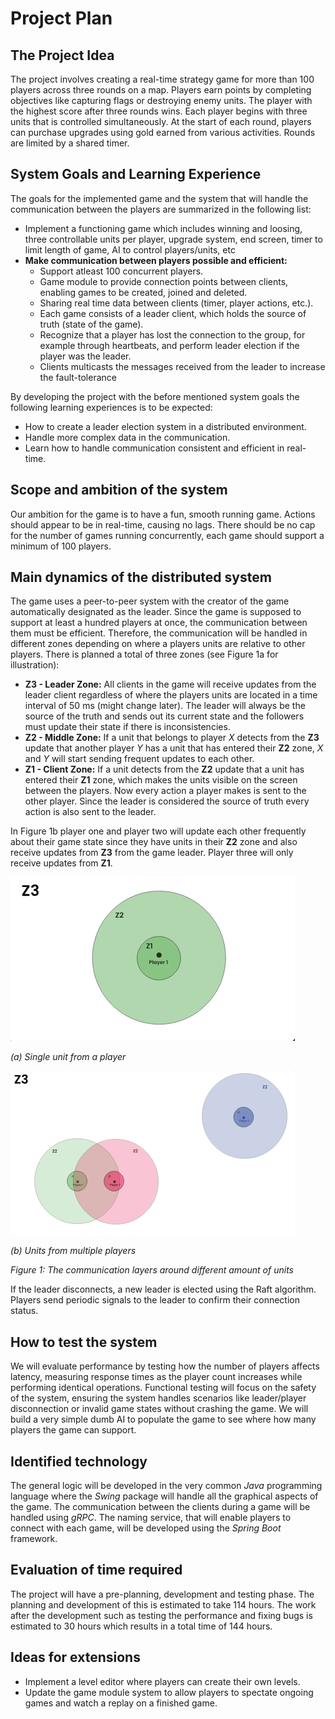 # Project Plan

## The Project Idea

The project involves creating a real-time strategy game for more than 100 players across three rounds on a map.
Players earn points by completing objectives like capturing flags or destroying enemy units. The player with
the highest score after three rounds wins. Each player begins with three units that is controlled simultaneously.
At the start of each round, players can purchase upgrades using gold earned from various activities. Rounds
are limited by a shared timer.

## System Goals and Learning Experience

The goals for the implemented game and the system that will handle the communication between the players
are summarized in the following list:

- Implement a functioning game which includes winning and loosing, three controllable units per player,
  upgrade system, end screen, timer to limit length of game, AI to control players/units, etc
- **Make communication between players possible and efficient:**
  - Support atleast 100 concurrent players.
  - Game module to provide connection points between clients, enabling games to be created, joined and deleted.
  - Sharing real time data between clients (timer, player actions, etc.).
  - Each game consists of a leader client, which holds the source of truth (state of the game).
  - Recognize that a player has lost the connection to the group, for example through heartbeats, and
    perform leader election if the player was the leader.
  - Clients multicasts the messages received from the leader to increase the fault-tolerance

By developing the project with the before mentioned system goals the following learning experiences is
to be expected:

- How to create a leader election system in a distributed environment.
- Handle more complex data in the communication.
- Learn how to handle communication consistent and efficient in real-time.

## Scope and ambition of the system

Our ambition for the game is to have a fun, smooth running game. Actions should appear to be in real-time,
causing no lags. There should be no cap for the number of games running concurrently, each game should
support a minimum of 100 players.

## Main dynamics of the distributed system

The game uses a peer-to-peer system with the creator of the game automatically designated as the leader. Since
the game is supposed to support at least a hundred players at once, the communication between them must be
efficient. Therefore, the communication will be handled in different zones depending on where a players units
are relative to other players. There is planned a total of three zones (see Figure 1a for illustration):

- **Z3 - Leader Zone:** All clients in the game will receive updates from the leader client regardless of
  where the players units are located in a time interval of 50 ms (might change later). The leader will
  always be the source of the truth and sends out its current state and the followers must update their state
  if there is inconsistencies.
- **Z2 - Middle Zone:** If a unit that belongs to player _X_ detects from the **Z3** update that another player _Y_
  has a unit that has entered their **Z2** zone, _X_ and _Y_ will start sending frequent updates to each other.
- **Z1 - Client Zone:** If a unit detects from the **Z2** update that a unit has entered their **Z1** zone, which
  makes the units visible on the screen between the players. Now every action a player makes is sent to
  the other player. Since the leader is considered the source of truth every action is also sent to the leader.

In Figure 1b player one and player two will update each other frequently about their game state since they
have units in their **Z2** zone and also receive updates from **Z3** from the game leader. Player three will only
receive updates from **Z1**.

![singleUnitLayers](/docs/images/projectplan/singleUnitLayers.png)

_(a) Single unit from a player_

![multipleUnitLayers](/docs/images/projectplan/multipleUnitLayers.png)

_(b) Units from multiple players_

_Figure 1: The communication layers around different amount of units_

If the leader disconnects, a new leader is elected using the Raft algorithm. Players send periodic signals
to the leader to confirm their connection status.

## How to test the system

We will evaluate performance by testing how the number of players affects latency, measuring response times
as the player count increases while performing identical operations. Functional testing will focus on the safety
of the system, ensuring the system handles scenarios like leader/player disconnection or invalid game states
without crashing the game. We will build a very simple dumb AI to populate the game to see where how
many players the game can support.

## Identified technology

The general logic will be developed in the very common _Java_ programming language where the _Swing_ package
will handle all the graphical aspects of the game. The communication between the clients during a game will
be handled using _gRPC_. The naming service, that will enable players to connect with each game, will be
developed using the _Spring Boot_ framework.

## Evaluation of time required

The project will have a pre-planning, development and testing phase. The planning and development of this
is estimated to take 114 hours. The work after the development such as testing the performance and fixing
bugs is estimated to 30 hours which results in a total time of 144 hours.

## Ideas for extensions

- Implement a level editor where players can create their own levels.
- Update the game module system to allow players to spectate ongoing games and watch a replay on a finished game.